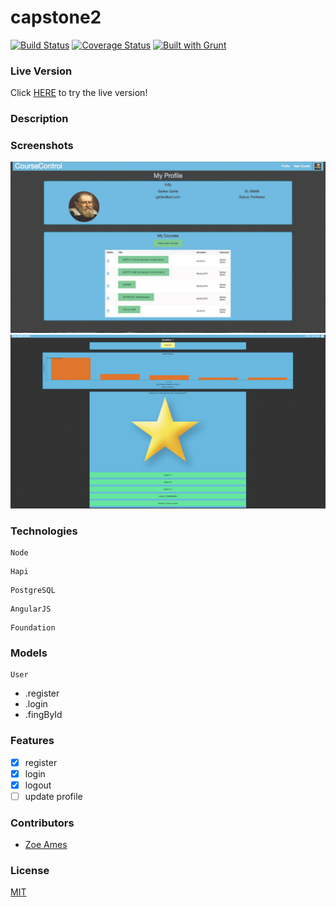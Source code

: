 capstone2
========

[![Build Status](https://travis-ci.org/zoeames/capstone2.svg)](https://travis-ci.org/zoeames/capstone2)
[![Coverage Status](https://coveralls.io/repos/zoeames/capstone2/badge.png)](https://coveralls.io/r/zoeames/capstone2)
[![Built with Grunt](https://cdn.gruntjs.com/builtwith.png)](http://gruntjs.com/)

### Live Version
Click [HERE](http://coursecontrol.zoeames.com/) to try the live version!

### Description


### Screenshots
![Image1](https://raw.githubusercontent.com/zoeames/capstone2/master/docs/screenshots/profile.png)
![Image2](https://raw.githubusercontent.com/zoeames/capstone2/master/docs/screenshots/vote.png)
### Technologies
```
Node
```


```
Hapi
```

```
PostgreSQL
```

```
AngularJS
```

```
Foundation
```

### Models
```
User
```
* .register
* .login
* .fingById

### Features
- [x] register
- [x] login
- [x] logout
- [ ] update profile

### Contributors
- [Zoe Ames](https://github.com/zoeames)

### License
[MIT](LICENSE)
